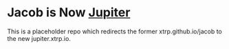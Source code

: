 # Jacob is Now [Jupiter](https://github.com/xtrp/jupiter)

This is a placeholder repo which redirects the former xtrp.github.io/jacob to the new jupiter.xtrp.io.
